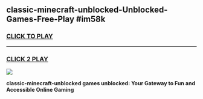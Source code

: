 
## classic-minecraft-unblocked-Unblocked-Games-Free-Play #im58k
<h3>
<a href="https://us.freeplayer.one?title=classic-minecraft-unblocked&ref=9M">CLICK TO PLAY</a></h3>
<hr>

<h3>
<a href="https://us.freeplayer.one?title=classic-minecraft-unblocked&ref=9M">CLICK 2 PLAY</a>
  
</h3>

<a href="https://us.freeplayer.one?title=classic-minecraft-unblocked&ref=9M"><img src="https://clearcache.store/games.png"></a>


**classic-minecraft-unblocked games unblocked: Your Gateway to Fun and Accessible Online Gaming**
